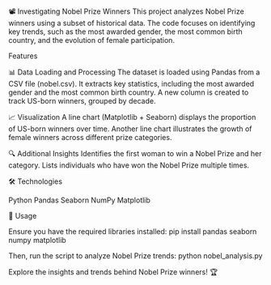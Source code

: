 📽️ Investigating Nobel Prize Winners
This project analyzes Nobel Prize winners using a subset of historical data. The code focuses on identifying key trends, such as the most awarded gender, the most common birth country, and the evolution of female participation.

Features

📊 Data Loading and Processing
The dataset is loaded using Pandas from a CSV file (nobel.csv).
It extracts key statistics, including the most awarded gender and the most common birth country.
A new column is created to track US-born winners, grouped by decade.

📈 Visualization
A line chart (Matplotlib + Seaborn) displays the proportion of US-born winners over time.
Another line chart illustrates the growth of female winners across different prize categories.

🔍 Additional Insights
Identifies the first woman to win a Nobel Prize and her category.
Lists individuals who have won the Nobel Prize multiple times.

🛠 Technologies

Python
Pandas
Seaborn
NumPy
Matplotlib

🚀 Usage

Ensure you have the required libraries installed:
pip install pandas seaborn numpy matplotlib

Then, run the script to analyze Nobel Prize trends:
python nobel_analysis.py

Explore the insights and trends behind Nobel Prize winners! 🏆
